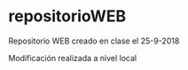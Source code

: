 # repositorioWEB
Repositorio WEB creado en clase el 25-9-2018

Modificación realizada a nivel local
